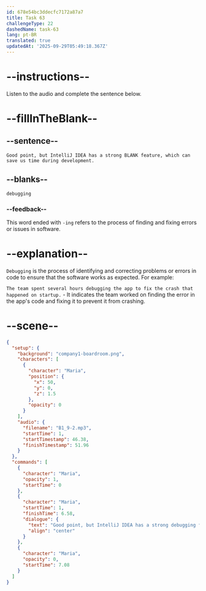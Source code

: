 ```yaml
---
id: 678e54bc3ddecfc7172a87a7
title: Task 63
challengeType: 22
dashedName: task-63
lang: pt-BR
translated: true
updatedAt: '2025-09-29T05:49:18.367Z'
---
```


<!-- (audio) Maria: Good point, but IntelliJ IDEA has a strong debugging feature, which can save us time during development. -->

# --instructions--

Listen to the audio and complete the sentence below.

# --fillInTheBlank--

## --sentence--

`Good point, but IntelliJ IDEA has a strong BLANK feature, which can save us time during development.`

## --blanks--

`debugging`

### --feedback--

This word ended with `-ing` refers to the process of finding and fixing errors or issues in software.

# --explanation--

`Debugging` is the process of identifying and correcting problems or errors in code to ensure that the software works as expected. For example:  

`The team spent several hours debugging the app to fix the crash that happened on startup.` - It indicates the team worked on finding the error in the app's code and fixing it to prevent it from crashing.

# --scene--

```json
{
  "setup": {
    "background": "company1-boardroom.png",
    "characters": [
      {
        "character": "Maria",
        "position": {
          "x": 50,
          "y": 0,
          "z": 1.5
        },
        "opacity": 0
      }
    ],
    "audio": {
      "filename": "B1_9-2.mp3",
      "startTime": 1,
      "startTimestamp": 46.38,
      "finishTimestamp": 51.96
    }
  },
  "commands": [
    {
      "character": "Maria",
      "opacity": 1,
      "startTime": 0
    },
    {
      "character": "Maria",
      "startTime": 1,
      "finishTime": 6.58,
      "dialogue": {
        "text": "Good point, but IntelliJ IDEA has a strong debugging feature, which can save us time during development.",
        "align": "center"
      }
    },
    {
      "character": "Maria",
      "opacity": 0,
      "startTime": 7.08
    }
  ]
}
```
